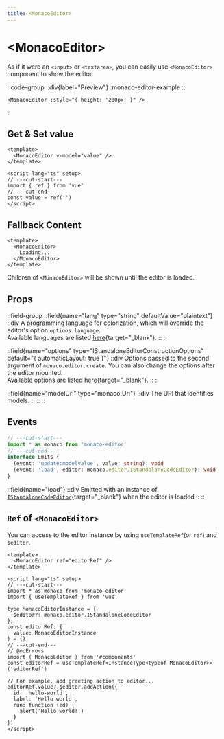 ```yaml
---
title: <MonacoEditor>
---
```


# &lt;MonacoEditor&gt;
As if it were an `<input>` or `<textarea>`, you can easily use `<MonacoEditor>` component to show the editor.

::code-group
  ::div{label="Preview"}
  :monaco-editor-example
  ::
  ```vue [Code]
  <MonacoEditor :style="{ height: '200px' }" />
  ```
::

## Get & Set value
```vue twoslash
<template>
  <MonacoEditor v-model="value" />
</template>

<script lang="ts" setup>
// ---cut-start---
import { ref } from 'vue'
// ---cut-end---
const value = ref('')
</script>
```

## Fallback Content
```vue
<template>
  <MonacoEditor>
    Loading...
  </MonacoEditor>
</template>
```
Children of `<MonacoEditor>` will be shown until the editor is loaded.

## Props

::field-group
  ::field{name="lang" type="string" defaultValue="plaintext"}
  ::div
  A programming language for colorization, which will override the editor's option `options.language`. \
  Available languages are listed [here](https://github.com/microsoft/monaco-editor/tree/main/src/basic-languages){target="_blank"}.
  ::
  ::

  ::field{name="options" type="IStandaloneEditorConstructionOptions" default="{ automaticLayout: true }"}
  ::div
  Options passed  to the second argument of `monaco.editor.create`.
  You can also change the options after the editor mounted. \
  Available options are listed [here](https://microsoft.github.io/monaco-editor/docs.html#interfaces/editor.IStandaloneEditorConstructionOptions.html){target="_blank"}.
  ::
  ::

  ::field{name="modelUri" type="monaco.Uri"}
  ::div
  The URI that identifies models.
  ::
  ::
::

## Events
```ts twoslash
// ---cut-start---
import * as monaco from 'monaco-editor'
// ---cut-end---
interface Emits {
  (event: 'update:modelValue', value: string): void
  (event: 'load', editor: monaco.editor.IStandaloneCodeEditor): void
}
```

::field{name="load"}
  ::div
  Emitted with an instance of [`IStandaloneCodeEditor`](https://microsoft.github.io/monaco-editor/api/interfaces/monaco.editor.IStandaloneCodeEditor.html){target="_blank"} when the editor is loaded
  ::
::

## `Ref` of `<MonacoEditor>`
You can access to the editor instance by using `useTemplateRef`(or `ref`) and `$editor`.
```vue twoslash
<template>
  <MonacoEditor ref="editorRef" />
</template>

<script lang="ts" setup>
// ---cut-start---
import * as monaco from 'monaco-editor'
import { useTemplateRef } from 'vue'

type MonacoEditorInstance = {
  $editor?: monaco.editor.IStandaloneCodeEditor
};
const editorRef: {
  value: MonacoEditorInstance
} = {};
// ---cut-end---
// @noErrors
import { MonacoEditor } from '#components'
const editorRef = useTemplateRef<InstanceType<typeof MonacoEditor>>('editorRef')

// For example, add greeting action to editor...
editorRef.value?.$editor.addAction({
  id: 'hello-world',
  label: 'Hello world',
  run: function (ed) {
    alert('Hello world!')
  }
})
</script>
```
